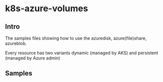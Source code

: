# k8s-azure-volumes
## Intro

The samples files showing how to use the azuredisk, azure(file)share, azureblob.

Every resource has two variants dynamic (managed by AKS) and persistent (managed by Azure admin)

## Samples



